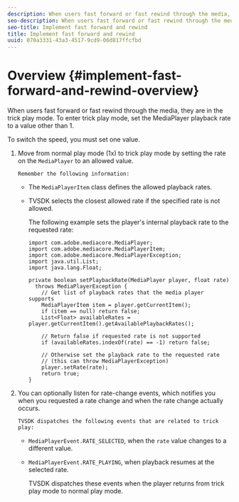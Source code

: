 ```yaml
---
description: When users fast forward or fast rewind through the media, they are in the trick play mode. To enter trick play mode, set the MediaPlayer playback rate to a value other than 1.
seo-description: When users fast forward or fast rewind through the media, they are in the trick play mode. To enter trick play mode, set the MediaPlayer playback rate to a value other than 1.
seo-title: Implement fast forward and rewind
title: Implement fast forward and rewind
uuid: 070a3331-43a3-4517-9cd9-06d817ffcfbd
---
```


# Overview {#implement-fast-forward-and-rewind-overview}

When users fast forward or fast rewind through the media, they are in the trick play mode. To enter trick play mode, set the MediaPlayer playback rate to a value other than 1.

To switch the speed, you must set one value. 

1. Move from normal play mode (1x) to trick play mode by setting the rate on the `MediaPlayer` to an allowed value.

       Remember the following information:

    * The `MediaPlayerItem` class defines the allowed playback rates. 
    * TVSDK selects the closest allowed rate if the specified rate is not allowed.

       The following example sets the player's internal playback rate to the requested rate:     
    
       ```    
       import com.adobe.mediacore.MediaPlayer; 
       import com.adobe.mediacore.MediaPlayerItem; 
       import com.adobe.mediacore.MediaPlayerException; 
       import java.util.List; 
       import java.lang.Float; 
        
       private boolean setPlaybackRate(MediaPlayer player, float rate)  
         throws MediaPlayerException { 
           // Get list of playback rates that the media player supports 
           MediaPlayerItem item = player.getCurrentItem(); 
           if (item == null) return false; 
           List<Float> availableRates = player.getCurrentItem().getAvailablePlaybackRates(); 
        
           // Return false if requested rate is not supported 
           if (availableRates.indexOf(rate) == -1) return false; 
        
           // Otherwise set the playback rate to the requested rate  
           // (this can throw MediaPlayerException) 
           player.setRate(rate); 
           return true; 
       }
       ```

1. You can optionally listen for rate-change events, which notifies you when you requested a rate change and when the rate change actually occurs.

       TVSDK dispatches the following events that are related to trick play:

    * `MediaPlayerEvent.RATE_SELECTED`, when the `rate` value changes to a different value. 
    
    * `MediaPlayerEvent.RATE_PLAYING`, when playback resumes at the selected rate.

       TVSDK dispatches these events when the player returns from trick play mode to normal play mode. 
    
